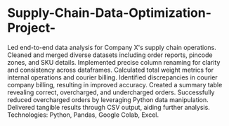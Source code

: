 # Supply-Chain-Data-Optimization-Project-

Led end-to-end data analysis for Company X's supply chain operations.
Cleaned and merged diverse datasets including order reports, pincode zones, and SKU details.
Implemented precise column renaming for clarity and consistency across dataframes.
Calculated total weight metrics for internal operations and courier billing.
Identified discrepancies in courier company billing, resulting in improved accuracy.
Created a summary table revealing correct, overcharged, and undercharged orders.
Successfully reduced overcharged orders by leveraging Python data manipulation.
Delivered tangible results through CSV output, aiding further analysis.
Technologies: Python, Pandas, Google Colab, Excel.
